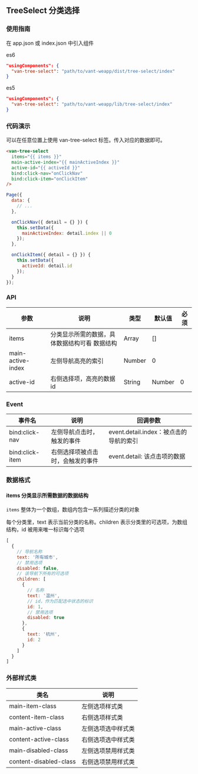 ## TreeSelect 分类选择

### 使用指南

在 app.json 或 index.json 中引入组件

es6
```json
"usingComponents": {
  "van-tree-select": "path/to/vant-weapp/dist/tree-select/index"
}
```

es5
```json
"usingComponents": {
  "van-tree-select": "path/to/vant-weapp/lib/tree-select/index"
}
```

### 代码演示
可以在任意位置上使用 van-tree-select 标签。传入对应的数据即可。
```html
<van-tree-select
  items="{{ items }}"
  main-active-index="{{ mainActiveIndex }}"
  active-id="{{ activeId }}"
  bind:click-nav="onClickNav"
  bind:click-item="onClickItem"
/>
```

```javascript
Page({
  data: {
    // ...
  },

  onClickNav({ detail = {} }) {
    this.setData({
      mainActiveIndex: detail.index || 0
    });
  },

  onClickItem({ detail = {} }) {
    this.setData({
      activeId: detail.id
    });
  }
});
```

### API

| 参数       | 说明      | 类型       | 默认值       | 必须      |
|-----------|-----------|-----------|-------------|-------------|
| items | 分类显示所需的数据，具体数据结构可看 数据结构	 | Array | [] | |
| main-active-index | 左侧导航高亮的索引	 | Number | 0 | |
| active-id	 | 右侧选择项，高亮的数据id	 | String | Number	 | 0 | |

### Event

| 事件名 | 说明 | 回调参数 |
|-----------|-----------|-----------|
| bind:click-nav | 左侧导航点击时，触发的事件 | event.detail.index：被点击的导航的索引 |
| bind:click-item | 右侧选择项被点击时，会触发的事件 | event.detail: 该点击项的数据 |

### 数据格式
#### items 分类显示所需数据的数据结构
`items` 整体为一个数组，数组内包含一系列描述分类的对象

每个分类里，text 表示当前分类的名称。children 表示分类里的可选项，为数组结构，id 被用来唯一标识每个选项

```javascript
[
  {
    // 导航名称
    text: '所有城市',
    // 禁用选项
    disabled: false,
    // 该导航下所有的可选项
    children: [
      {
        // 名称
        text: '温州',
        // id，作为匹配选中状态的标识
        id: 1,
        // 禁用选项
        disabled: true
      },
      {
        text: '杭州',
        id: 2
      }
    ]
  }
]
```

### 外部样式类

| 类名 | 说明 |
|-----------|-----------|
| main-item-class | 左侧选项样式类 |
| content-item-class | 右侧选项样式类 |
| main-active-class | 左侧选项选中样式类 |
| content-active-class | 右侧选项选中样式类 |
| main-disabled-class | 左侧选项禁用样式类 |
| content-disabled-class | 右侧选项禁用样式类 |

